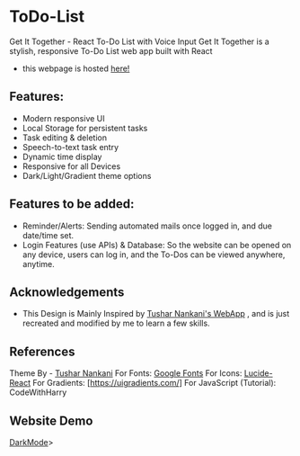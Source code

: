 # ToDo-List

Get It Together - React To-Do List with Voice Input Get It Together is a stylish, responsive To-Do List web app built with React

- this webpage is hosted [here!](https://hangingpawn64.github.io/ToDo-List/)



## Features:

- Modern responsive UI 
- Local Storage for persistent tasks 
- Task editing & deletion 
- Speech-to-text task entry
- Dynamic time display
- Responsive for all Devices
- Dark/Light/Gradient theme options

## Features to be added:
- Reminder/Alerts: Sending automated mails once logged in, and due date/time set.
- Login Features (use APIs) & Database: So the website can be opened on any device, users can log in, and the To-Dos can be viewed anywhere, anytime.


## Acknowledgements

 - This Design is Mainly Inspired by [Tushar Nankani's WebApp](https://github.com/tusharnankani/ToDoList) , and is just recreated and modified by me to learn a few skills.

## References
Theme By - [Tushar Nankani](https://github.com/tusharnankani/ToDoList)
For Fonts: [Google Fonts](https://fonts.google.com/)
For Icons: [Lucide-React](https://lucide.dev/guide/packages/lucide-react)
For Gradients: [https://uigradients.com/]
For JavaScript (Tutorial): CodeWithHarry

## Website Demo

[DarkMode](./src/assets.darkMode)>

